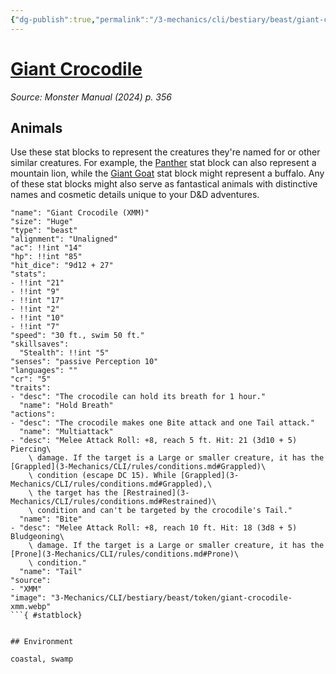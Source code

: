 ```yaml
---
{"dg-publish":true,"permalink":"/3-mechanics/cli/bestiary/beast/giant-crocodile-xmm/","tags":["ttrpg-cli/compendium/src/5e/xmm","ttrpg-cli/monster/cr/5","ttrpg-cli/monster/environment/coastal","ttrpg-cli/monster/environment/swamp","ttrpg-cli/monster/size/huge","ttrpg-cli/monster/type/beast"],"noteIcon":""}
---
```


# [Giant Crocodile](3-Mechanics\CLI\bestiary\beast/giant-crocodile-xmm.md)
*Source: Monster Manual (2024) p. 356*  

## Animals

Use these stat blocks to represent the creatures they're named for or other similar creatures. For example, the [Panther](3-Mechanics/CLI/bestiary/beast/panther-xmm.md) stat block can also represent a mountain lion, while the [Giant Goat](3-Mechanics/CLI/bestiary/beast/giant-goat-xmm.md) stat block might represent a buffalo. Any of these stat blocks might also serve as fantastical animals with distinctive names and cosmetic details unique to your D&D adventures.

```statblock
"name": "Giant Crocodile (XMM)"
"size": "Huge"
"type": "beast"
"alignment": "Unaligned"
"ac": !!int "14"
"hp": !!int "85"
"hit_dice": "9d12 + 27"
"stats":
- !!int "21"
- !!int "9"
- !!int "17"
- !!int "2"
- !!int "10"
- !!int "7"
"speed": "30 ft., swim 50 ft."
"skillsaves":
  "Stealth": !!int "5"
"senses": "passive Perception 10"
"languages": ""
"cr": "5"
"traits":
- "desc": "The crocodile can hold its breath for 1 hour."
  "name": "Hold Breath"
"actions":
- "desc": "The crocodile makes one Bite attack and one Tail attack."
  "name": "Multiattack"
- "desc": "Melee Attack Roll: +8, reach 5 ft. Hit: 21 (3d10 + 5) Piercing\
    \ damage. If the target is a Large or smaller creature, it has the [Grappled](3-Mechanics/CLI/rules/conditions.md#Grappled)\
    \ condition (escape DC 15). While [Grappled](3-Mechanics/CLI/rules/conditions.md#Grappled),\
    \ the target has the [Restrained](3-Mechanics/CLI/rules/conditions.md#Restrained)\
    \ condition and can't be targeted by the crocodile's Tail."
  "name": "Bite"
- "desc": "Melee Attack Roll: +8, reach 10 ft. Hit: 18 (3d8 + 5) Bludgeoning\
    \ damage. If the target is a Large or smaller creature, it has the [Prone](3-Mechanics/CLI/rules/conditions.md#Prone)\
    \ condition."
  "name": "Tail"
"source":
- "XMM"
"image": "3-Mechanics/CLI/bestiary/beast/token/giant-crocodile-xmm.webp"
```{ #statblock}


## Environment

coastal, swamp